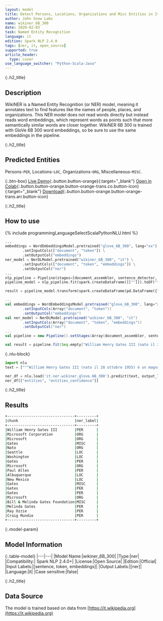 ```yaml
---
layout: model
title: Detect Persons, Locations, Organizations and Misc Entities in Italian (WikiNER 6B 300)
author: John Snow Labs
name: wikiner_6B_300
date: 2020-02-03
task: Named Entity Recognition
language: it
edition: Spark NLP 2.4.0
tags: [ner, it, open_source]
supported: true
article_header:
  type: cover
use_language_switcher: "Python-Scala-Java"
---
```


{:.h2_title}
## Description
WikiNER is a Named Entity Recognition (or NER) model, meaning it annotates text to find features like the names of people, places, and organizations. This NER model does not read words directly but instead reads word embeddings, which represent words as points such that more semantically similar words are closer together. WikiNER 6B 300 is trained with GloVe 6B 300 word embeddings, so be sure to use the same embeddings in the pipeline.

{:.h2_title}
## Predicted Entities 
Persons-`PER`, Locations-`LOC`, Organizations-`ORG`, Miscellaneous-`MISC`.


{:.btn-box}
[Live Demo](https://demo.johnsnowlabs.com/public/NER_IT){:.button.button-orange}{:target="_blank"}
[Open in Colab](https://colab.research.google.com/github/JohnSnowLabs/spark-nlp-workshop/blob/master/tutorials/streamlit_notebooks/NER_IT.ipynb){:.button.button-orange.button-orange-trans.co.button-icon}{:target="_blank"}
[Download](https://s3.amazonaws.com/auxdata.johnsnowlabs.com/public/models/wikiner_6B_300_it_2.4.0_2.4_1579717534334.zip){:.button.button-orange.button-orange-trans.arr.button-icon}

{:.h2_title}
## How to use 

<div class="tabs-box" markdown="1">

{% include programmingLanguageSelectScalaPythonNLU.html %}
```python
...
embeddings = WordEmbeddingsModel.pretrained("glove_6B_300", lang="xx") \
        .setInputCols(["document", "token"]) \
        .setOutputCol("embeddings")
ner_model = NerDLModel.pretrained("wikiner_6B_300", "it") \
        .setInputCols(["document", "token", "embeddings"]) \
        .setOutputCol("ner")
...        
nlp_pipeline = Pipeline(stages=[document_assembler, sentence_detector, tokenizer, embeddings, ner_model, ner_converter])
pipeline_model = nlp_pipeline.fit(spark.createDataFrame([[""]]).toDF("text"))

result = pipeline_model.transform(spark.createDataFrame(pd.DataFrame({"text": ["""William Henry Gates III (nato il 28 ottobre 1955) è un magnate d"affari americano, sviluppatore di software, investitore e filantropo. È noto soprattutto come co-fondatore di Microsoft Corporation. Durante la sua carriera in Microsoft, Gates ha ricoperto le posizioni di presidente, amministratore delegato (CEO), presidente e capo architetto del software, pur essendo il principale azionista individuale fino a maggio 2014. È uno dei più noti imprenditori e pionieri del rivoluzione dei microcomputer degli anni "70 e "80. Nato e cresciuto a Seattle, Washington, Gates ha co-fondato Microsoft con l"amico d"infanzia Paul Allen nel 1975, ad Albuquerque, nel New Mexico; divenne la più grande azienda di software per personal computer al mondo. Gates ha guidato l"azienda come presidente e CEO fino a quando non si è dimesso da CEO nel gennaio 2000, ma è rimasto presidente e divenne capo architetto del software. Alla fine degli anni "90, Gates era stato criticato per le sue tattiche commerciali, che erano state considerate anticoncorrenziali. Questa opinione è stata confermata da numerose sentenze giudiziarie. Nel giugno 2006, Gates ha annunciato che sarebbe passato a un ruolo part-time presso Microsoft e un lavoro a tempo pieno presso la Bill & Melinda Gates Foundation, la fondazione di beneficenza privata che lui e sua moglie, Melinda Gates, hanno fondato nel 2000. A poco a poco trasferì i suoi doveri a Ray Ozzie e Craig Mundie. Si è dimesso da presidente di Microsoft nel febbraio 2014 e ha assunto un nuovo incarico come consulente tecnologico per supportare il neo nominato CEO Satya Nadella."""]})))
```

```scala
...
val embeddings = WordEmbeddingsModel.pretrained("glove_6B_300", lang="xx")
        .setInputCols(Array("document", "token"))
        .setOutputCol("embeddings")
val ner_model = NerDLModel.pretrained("wikiner_6B_300", "it")
        .setInputCols(Array("document", "token", "embeddings"))
        .setOutputCol("ner")
...
val pipeline = new Pipeline().setStages(Array(document_assembler, sentence_detector, tokenizer, embeddings, ner_model, ner_converter))

val result = pipeline.fit(Seq.empty["William Henry Gates III (nato il 28 ottobre 1955) è un magnate d"affari americano, sviluppatore di software, investitore e filantropo. È noto soprattutto come co-fondatore di Microsoft Corporation. Durante la sua carriera in Microsoft, Gates ha ricoperto le posizioni di presidente, amministratore delegato (CEO), presidente e capo architetto del software, pur essendo il principale azionista individuale fino a maggio 2014. È uno dei più noti imprenditori e pionieri del rivoluzione dei microcomputer degli anni "70 e "80. Nato e cresciuto a Seattle, Washington, Gates ha co-fondato Microsoft con l"amico d"infanzia Paul Allen nel 1975, ad Albuquerque, nel New Mexico; divenne la più grande azienda di software per personal computer al mondo. Gates ha guidato l"azienda come presidente e CEO fino a quando non si è dimesso da CEO nel gennaio 2000, ma è rimasto presidente e divenne capo architetto del software. Alla fine degli anni "90, Gates era stato criticato per le sue tattiche commerciali, che erano state considerate anticoncorrenziali. Questa opinione è stata confermata da numerose sentenze giudiziarie. Nel giugno 2006, Gates ha annunciato che sarebbe passato a un ruolo part-time presso Microsoft e un lavoro a tempo pieno presso la Bill & Melinda Gates Foundation, la fondazione di beneficenza privata che lui e sua moglie, Melinda Gates, hanno fondato nel 2000. A poco a poco trasferì i suoi doveri a Ray Ozzie e Craig Mundie. Si è dimesso da presidente di Microsoft nel febbraio 2014 e ha assunto un nuovo incarico come consulente tecnologico per supportare il neo nominato CEO Satya Nadella."].toDS.toDF("text")).transform(data)
```

{:.nlu-block}
```python
import nlu
text = ["""William Henry Gates III (nato il 28 ottobre 1955) è un magnate d'affari americano, sviluppatore di software, investitore e filantropo. È noto soprattutto come co-fondatore di Microsoft Corporation. Durante la sua carriera in Microsoft, Gates ha ricoperto le posizioni di presidente, amministratore delegato (CEO), presidente e capo architetto del software, pur essendo il principale azionista individuale fino a maggio 2014. È uno dei più noti imprenditori e pionieri del rivoluzione dei microcomputer degli anni '70 e '80. Nato e cresciuto a Seattle, Washington, Gates ha co-fondato Microsoft con l'amico d'infanzia Paul Allen nel 1975, ad Albuquerque, nel New Mexico; divenne la più grande azienda di software per personal computer al mondo. Gates ha guidato l'azienda come presidente e CEO fino a quando non si è dimesso da CEO nel gennaio 2000, ma è rimasto presidente e divenne capo architetto del software. Alla fine degli anni '90, Gates era stato criticato per le sue tattiche commerciali, che erano state considerate anticoncorrenziali. Questa opinione è stata confermata da numerose sentenze giudiziarie. Nel giugno 2006, Gates ha annunciato che sarebbe passato a un ruolo part-time presso Microsoft e un lavoro a tempo pieno presso la Bill & Melinda Gates Foundation, la fondazione di beneficenza privata che lui e sua moglie, Melinda Gates, hanno fondato nel 2000. A poco a poco trasferì i suoi doveri a Ray Ozzie e Craig Mundie. Si è dimesso da presidente di Microsoft nel febbraio 2014 e ha assunto un nuovo incarico come consulente tecnologico per supportare il neo nominato CEO Satya Nadella."""]

ner_df = nlu.load('it.ner.wikiner.glove.6B_300').predict(text, output_level = "chunk")
ner_df[["entities", "entities_confidence"]]
```
</div>

{:.h2_title}
## Results

```bash
+-------------------------------+---------+
|chunk                          |ner_label|
+-------------------------------+---------+
|William Henry Gates III        |PER      |
|Microsoft Corporation          |ORG      |
|Microsoft                      |ORG      |
|Gates                          |MISC     |
|Nato                           |ORG      |
|Seattle                        |LOC      |
|Washington                     |LOC      |
|Gates                          |PER      |
|Microsoft                      |ORG      |
|Paul Allen                     |PER      |
|Albuquerque                    |LOC      |
|New Mexico                     |LOC      |
|Gates                          |MISC     |
|Gates                          |PER      |
|Gates                          |PER      |
|Microsoft                      |ORG      |
|Bill & Melinda Gates Foundation|MISC     |
|Melinda Gates                  |PER      |
|Ray Ozzie                      |PER      |
|Craig Mundie                   |PER      |
+-------------------------------+---------+
```

{:.model-param}
## Model Information

{:.table-model}
|---|---|
|Model Name:|wikiner_6B_300|
|Type:|ner|
|Compatibility:| Spark NLP 2.4.0+|
|License:|Open Source|
|Edition:|Official|
|Input Labels:|[sentence, token, embeddings]|
|Output Labels:|[ner]|
|Language:|it|
|Case sensitive:|false|

{:.h2_title}
## Data Source
The model is trained based on data from [https://it.wikipedia.org](https://it.wikipedia.org)